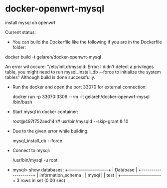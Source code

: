 # docker-openwrt-mysql
install mysql on openwrt

Current status:

* You can build the Dockerfile like the following if you are in the Dockerfile folder:
   
 docker build -t gelareh/docker-openwrt-mysql .

  An error wil occure:
  "/etc/init.d/mysqld: Error: I didn't detect a privileges table, you might need to run mysql_install_db --force to initialize the system tables"
 Although build is done successfully.
 
 * Run the docker and open the port 33070 for external connection:
  
	docker run -p 33070:3306 --rm -it gelareh/docker-openwrt-mysql /bin/bash

* Start mysql in docker container:

    root@497f752aed14:/# usr/bin/mysqld --skip-grant &
10

* Due to the given error while building:

	 mysql_install_db --force

* Connect to mysql:

	/usr/bin/mysql -u root 

* mysql> show databases;
+--------------------+
| Database           |
+--------------------+
| information_schema |
| mysql              |
| test               |
+--------------------+
3 rows in set (0.00 sec)
